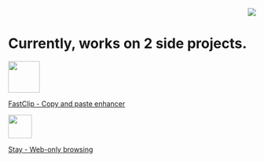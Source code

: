 <div align="right"><img src="https://github-readme-stats.vercel.app/api?username=shenruisi&show_icons=true&layout=compact&disable_animations=true&hide_rank=true"/></div>

# Currently, works on 2 side projects.

<img width="64px" src="https://is2-ssl.mzstatic.com/image/thumb/Purple115/v4/2f/f5/77/2ff577b0-9af4-164b-4d45-0a470d12d8f1/AppIcon-0-0-85-220-0-0-0-0-4-0-0-0-2x-sRGB-0-0-0-0-0.png/230x0w.png"/>

[FastClip - Copy and paste enhancer](https://apps.apple.com/cn/app/fastclip-copy-paste-enhancer/id1476085650?l=en)



<img width="48px" src="https://is3-ssl.mzstatic.com/image/thumb/Purple116/v4/5a/8d/cb/5a8dcbd7-d672-aa9b-294a-a48061a2b387/AppIcon-1x_U007emarketing-0-10-0-85-220.png/230x0w.png"/>

[Stay - Web-only browsing](https://apps.apple.com/cn/app/stay-web-only-browsing/id1591620171?l=en)

